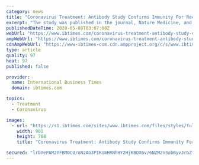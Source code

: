 ```yaml
---
category: news
title: "Coronavirus Treatment: Antibody Study Confirms Immunity For Recovered COVID-19 Patients"
excerpt: "The study was published in the journal, Nature Medicine, and was conducted by a team of researchers at Chongquing Medical University led by Dr Ai-Long Huang."
publishedDateTime: 2020-05-08T03:07:00Z
webUrl: "https://www.ibtimes.com/coronavirus-treatment-antibody-study-confirms-immunity-recovered-covid-19-patients-2972519"
ampWebUrl: "https://www.ibtimes.com/coronavirus-treatment-antibody-study-confirms-immunity-recovered-covid-19-patients-2972519?amp=1"
cdnAmpWebUrl: "https://www-ibtimes-com.cdn.ampproject.org/c/s/www.ibtimes.com/coronavirus-treatment-antibody-study-confirms-immunity-recovered-covid-19-patients-2972519?amp=1"
type: article
quality: 97
heat: 97
published: false

provider:
  name: International Business Times
  domain: ibtimes.com

topics:
  - Treatment
  - Coronavirus

images:
  - url: "https://s1.ibtimes.com/sites/www.ibtimes.com/files/styles/full/public/2020/05/06/there-is-still-a-lot-we-dont-know.jpg"
    width: 901
    height: 768
    title: "Coronavirus Treatment: Antibody Study Confirms Immunity For Recovered COVID-19 Patients"

secured: "lrbYePAM2YFBM0CU/oN2AG3PIKUmHRNhHY2HjKBOX6v/6NZM2n3obByvJrGZfVkpASeRlm5UjT1y7xBlYmMooVUC3f0E7XXmNxV9pwtCd865aKEy7cB30sZgCn00Ze9lNy4xXuAxHLRSu1xuLBi5qtTDxO/L2o+Cte/xZBYB2DUFe1w+IPhFcZxHN2RVGgc92rDXL+FDpruVmjpWR+/cTXNXpHolRRcu520QYH1y6uSvKP4F6ZpOQ0jBuLmAMagdoV4t6CHkXja5TFzmkkSXiEvNJ9/J0Bngfv4YrS1ue0Q3Vf09v3DnFbFtk6rBmkaxnEIe4wfU9dWG7gu9quBnEUmHoDaBX6JkmJ/LHSi41BY755/Kp6I3T0AsxPHZIb6/K77/M31UE97l+gIXBeaOdC650g6I62EssKsxa2rKNqAbbaO0VpQ54NSGfquKzgNdxVK3ADeivd+YVCf2nytezXMpWKS1Opg53+TrNZRdJ0c=;wxgX1CpMGyLHJl4RdtFutg=="
---
```



